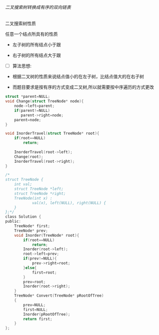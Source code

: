 ###### 二叉搜索树转换成有序的双向链表



二叉搜索树性质

任意一个结点所具有的性质

- 左子树的所有结点小于跟

- 右子树的所有结点大于跟



- [ ] 算法思想:

- 根据二叉树的性质来说结点值小的在左子树，比结点值大的在右子树

- 而题目要求是按有序的方式变成二叉树,所以就需要按中序遍历的方式更改

````c
struct *parent=NULL;
void Change(struct TreeNode* node){
    node->left=parent;
    if(parent!=NULL)
       parent->right=node;
    parent=node;
}

void InorderTravel(struct TreeNode* root){
    if(root==NULL)
        return;
    
    InorderTravel(root->left);
    Change(root);
    InorderTravel(root->right);
}
````





```` c ++
/*
struct TreeNode {
	int val;
	struct TreeNode *left;
	struct TreeNode *right;
	TreeNode(int x) :
			val(x), left(NULL), right(NULL) {
	}
};*/
class Solution {
public:
    TreeNode* first;
    TreeNode* prev;
    void Inorder(TreeNode* root){
        if(root==NULL)
            return;
        Inorder(root->left);
        root->left=prev;
        if(prev!=NULL){
            prev->right=root;
        }else{
            first=root;
        }
        prev=root;
        Inorder(root->right);
    }
    TreeNode* Convert(TreeNode* pRootOfTree)
    {
        prev=NULL;
        first=NULL;
        Inorder(pRootOfTree);
        return first;
    }
};
````

